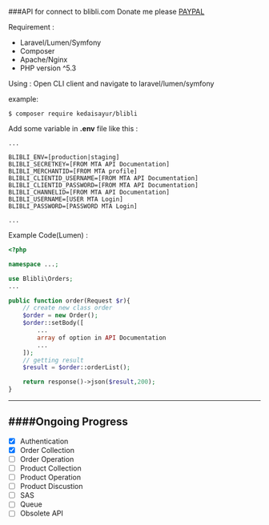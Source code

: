 ###API for connect to blibli.com
Donate me please [PAYPAL](https://www.paypal.me/andifauji)

Requirement :
* Laravel/Lumen/Symfony
* Composer
* Apache/Nginx
* PHP version ^5.3

Using :
Open CLI client and navigate to laravel/lumen/symfony

example:
```
$ composer require kedaisayur/blibli
```
Add some variable in **.env** file like this :
```ENV
...

BLIBLI_ENV=[production|staging]
BLIBLI_SECRETKEY=[FROM MTA API Documentation]
BLIBLI_MERCHANTID=[FROM MTA profile]
BLIBLI_CLIENTID_USERNAME=[FROM MTA API Documentation]
BLIBLI_CLIENTID_PASSWORD=[FROM MTA API Documentation]
BLIBLI_CHANNELID=[FROM MTA API Documentation]
BLIBLI_USERNAME=[USER MTA Login]
BLIBLI_PASSWORD=[PASSWORD MTA Login]

...
```

Example Code(Lumen) :
```php
<?php

namespace ...;

use Blibli\Orders;
...

public function order(Request $r){
	// create new class order
	$order = new Order();
    $order::setBody([
    	...
        array of option in API Documentation
        ...
    ]);
    // getting result
    $result = $order::orderList();

    return response()->json($result,200);
}

```
---
####Ongoing Progress
---
- [x] Authentication
- [x] Order Collection
- [ ] Order Operation
- [ ] Product Collection
- [ ] Product Operation
- [ ] Product Discustion
- [ ] SAS
- [ ] Queue
- [ ] Obsolete API
